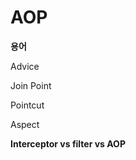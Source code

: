 # AOP

**용어**

Advice



Join Point



Pointcut



Aspect







**Interceptor vs filter vs AOP**



